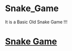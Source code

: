 # Snake_Game

It is a Basic Old Snake Game !!!

<a href="https://itsanish694.github.io/Snake_Game"><h1>Snake Game</h1></a>

 <!-- style="text-decoration: none; font-size: large; font-weight: bolder" -->
